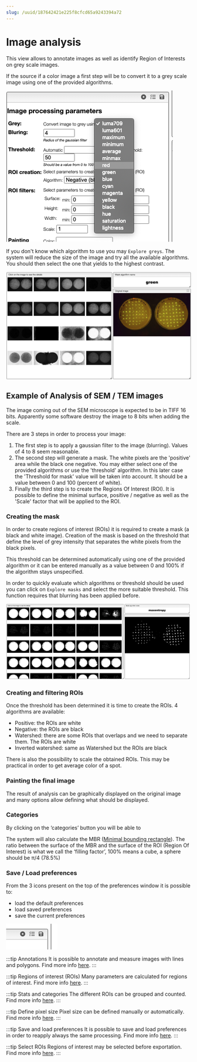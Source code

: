 ```yaml
---
slug: /uuid/187642421e225f8cfcd65a9243394a72
---
```


# Image analysis

This view allows to annotate images as well as identify Region of Interests on grey scale images.

If the source if a color image a first step will be to convert it to a grey scale image using one of the provided algorithms.

![iGrey algorithms](images/greysAlgorithms.png)

If you don't know which algorithm to use you may `Explore greys`. The system will reduce the size of the image
and try all the available algorithms. You should then select the one that yields to the highest contrast.

![Greys](images/greys.png)

## Example of Analysis of SEM / TEM images

The image coming out of the SEM microscope is expected to be in TIFF 16 bits. Apparently some software destroy the image to 8 bits when adding the scale.

There are 3 steps in order to process your image:

1. The first step is to apply a gaussian filter to the image \(blurring\). Values of 4 to 8 seem reasonable.
2. The second step will generate a mask. The white pixels are the 'positive' area while the black one negative. You may either select one of the provided algorithms or use the 'threshold' algorithm. In this later case the 'Threshold for mask' value will be taken into account. It should be a value between 0 and 100 \(percent of white\).
3. Finally the third step is to create the Regions Of Interest \(ROI\). It is possible to define the minimal surface, positive / negative as well as the 'Scale' factor that will be applied to the ROI.

### Creating the mask

In order to create regions of interest (ROIs) it is required to create a mask (a black and white image). Creation of the mask is based on the threshold that define the level of grey intensity that separates the white pixels from the black pixels.

This threshold can be determined automatically using one of the provided algorithm or it can be entered manually as a value between 0 and 100% if the algorithm stays unspecified.

In order to quickly evaluate which algorithms or threshold should be used you can click on `Explore masks` and select the more suitable threshold. This function requires that blurring has been applied before.

![Masks](images/masks.png)

### Creating and filtering ROIs

Once the threshold has been determined it is time to create the ROIs. 4 algorithms are available:

- Positive: the ROIs are white
- Negative: the ROIs are black
- Watershed: there are some ROIs that overlaps and we need to separate them. The ROIs are white
- Inverted watershed: same as Watershed but the ROIs are black

There is also the possibility to scale the obtained ROIs. This may be practical in order to get average color of a spot.

### Painting the final image

The result of analysis can be graphically displayed on the original image and many options allow defining what should be displayed.

### Categories

By clicking on the ‘categories’ button you will be able to

The system will also calculate the MBR \([Minimal bounding rectangle](https://en.wikipedia.org/wiki/Minimum_bounding_rectangle)\). The ratio between the surface of the MBR and the surface of the ROI \(Region Of Interest\) is what we call the ‘filling factor’, 100% means a cube, a sphere should be π/4 \(78.5%\)

### Save / Load preferences

From the 3 icons present on the top of the preferences window it is possible to:

- load the default preferences
- load saved preferences
- save the current preferences

![Save and Load preferences](images/saveLoadPrefs.png)

:::tip Annotations
It is possible to annotate and measure images with lines and polygons.
Find more info [here](includes/annotations/README.md).
:::

:::tip Regions of interest (ROIs)
Many parameters are calculated for regions of interest.
Find more info [here](includes/rois/README.md).
:::

:::tip Stats and categories
The different ROIs can be grouped and counted.
Find more info [here](includes/categories/README.md).
:::

:::tip Define pixel size
Pixel size can be defined manually or automatically.
Find more info [here](includes/definePixelSize/README.md).
:::

:::tip Save and load preferences
It is possible to save and load preferences in order to reapply always the same processing.
Find more info [here](includes/saveLoadPrefs/README.md).
:::

:::tip Select ROIs
Regions of interest may be selected before exportation.
Find more info [here](includes/selectROIs/README.md).
:::
